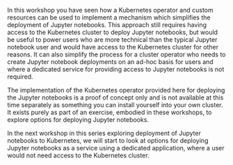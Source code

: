 In this workshop you have seen how a Kubernetes operator and custom resources can be used to implement a mechanism which simplifies the deployment of Jupyter notebooks. This approach still requires having access to the Kubernetes cluster to deploy Jupyter notebooks, but would be useful to power users who are more technical than the typical Jupyter notebook user and would have access to the Kubernetes cluster for other reasons. It can also simplify the process for a cluster operator who needs to create Jupyter notebook deployments on an ad-hoc basis for users and where a dedicated service for providing access to Jupyter notebooks is not required.

The implementation of the Kubernetes operator provided here for deploying the Jupyter notebooks is a proof of concept only and is not available at this time separately as something you can install yourself into your own cluster. It exists purely as part of an exercise, embodied in these workshops, to explore options for deploying Jupyter notebooks.

In the next workshop in this series exploring deployment of Jupyter notebooks to Kubernetes, we will start to look at options for deploying Jupyter notebooks as a service using a dedicated application, where a user would not need access to the Kubernetes cluster.
